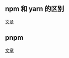 ## npm 和 yarn 的区别

<a href='https://juejin.cn/post/7060844948316225572'>文章</a>

## pnpm

<a href='https://mp.weixin.qq.com/s/AGTDU58YSCrrANt0DWABJw'>文章</a>
